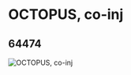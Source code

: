 # OCTOPUS, co-inj
## 64474
![OCTOPUS, co-inj](https://lc-www-live-s.legocdn.com/media/bricks/5/2/4535279.jpg)